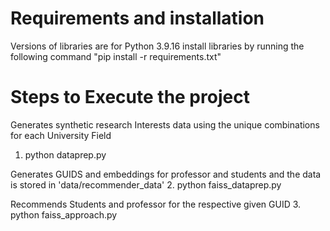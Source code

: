# Requirements and installation
Versions of libraries are for Python 3.9.16 
install libraries by running the following command
"pip install -r requirements.txt"

# Steps to Execute the project
  Generates synthetic research Interests data using the unique combinations for each University Field
1. python dataprep.py

  Generates GUIDS and embeddings for professor and students and the data is stored in 'data/recommender_data'
2. python faiss_dataprep.py

  Recommends Students and professor for the respective given GUID
3. python faiss_approach.py
